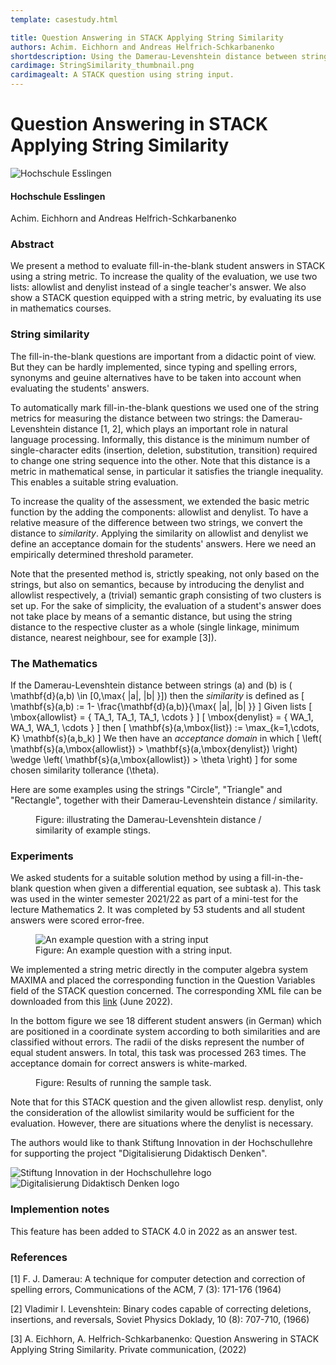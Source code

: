 ```yaml
---
template: casestudy.html

title: Question Answering in STACK Applying String Similarity
authors: Achim. Eichhorn and Andreas Helfrich-Schkarbanenko
shortdescription: Using the Damerau-Levenshtein distance between strings to develop assessment of short free-text answers.
cardimage: StringSimilarity_thumbnail.png
cardimagealt: A STACK question using string input.
---
```


# Question Answering in STACK Applying String Similarity

<img class="figure-img img-fluid float-right img-logo" src="../Images/logo_claim_de.neu.svg" alt="Hochschule Esslingen" title="Hochschule Esslingen">

#### Hochschule Esslingen

Achim. Eichhorn and Andreas Helfrich-Schkarbanenko

### Abstract

We present a method to evaluate fill-in-the-blank student answers in STACK using a string metric. To increase the quality of the evaluation, we use two lists: allowlist and denylist instead of a single teacher's answer. We also show a STACK question equipped with a string metric, by evaluating its use in mathematics courses. 

### String similarity

The fill-in-the-blank questions are important from a didactic point of view. But they can be hardly implemented, since typing and spelling errors, synonyms and geuine alternatives have to be taken into account when evaluating the students' answers.

To automatically mark fill-in-the-blank questions we used one of the string metrics for measuring the distance between two strings: the Damerau-Levenshtein distance [1, 2], which plays an important role in natural language processing. Informally, this distance is the minimum number of single-character edits (insertion, deletion, substitution, transition) required to change one string sequence into the other. Note that this distance is a metric in mathematical sense, in particular it satisfies the triangle inequality. This enables a suitable string evaluation.

To increase the quality of the assessment, we extended the basic metric function by the adding the components: allowlist and denylist. To have a relative measure of the difference between two strings, we convert the distance to _similarity_. Applying the similarity on allowlist and denylist we define an acceptance domain for the students' answers. Here we need an empirically determined threshold parameter.

Note that the presented method is, strictly speaking, not only based on the strings, but also on semantics, because by introducing the denylist and allowlist respectively, a (trivial) semantic graph consisting of two clusters is set up. For the sake of
simplicity, the evaluation of a student's answer does not take place by means of a semantic distance, but using the string distance to the respective cluster as a whole (single linkage, minimum distance, nearest neighbour, see for example [3]).

### The Mathematics

If the Damerau-Levenshtein distance between strings \(a\) and \(b\) is \( \mathbf{d}(a,b) \in [0,\max\{ |a|, |b| \}]\) then the _similarity_ is defined as
\[ \mathbf{s}(a,b) := 1- \frac{\mathbf{d}(a,b)}{\max\{ |a|, |b| \}} \]
Given lists
\[ \mbox{allowlist} = \{ TA_1, TA_1, TA_1, \cdots \} \]
\[ \mbox{denylist} = \{ WA_1, WA_1, WA_1, \cdots \} \]
then
\[ \mathbf{s}(a,\mbox{list}) := \max_{k=1,\cdots, K} \mathbf{s}(a,b_k) \]
We then have an _acceptance domain_ in which
\[ \left( \mathbf{s}(a,\mbox{allowlist}) > \mathbf{s}(a,\mbox{denylist}) \right) \wedge \left( \mathbf{s}(a,\mbox{allowlist}) > \theta \right) \]
for some chosen similarity tollerance \(\theta\).

Here are some examples using the strings "Circle", "Triangle" and "Rectangle", together with their Damerau-Levenshtein distance / similarity.

<div class="float-none img-middle">
<figure class="figure">
<img class="figure-img img-fluid" src="../Images/string-similarity-examples.svg" alt="">
  <figcaption class="figure-caption">Figure: illustrating the Damerau-Levenshtein distance / similarity of example stings.
</figcaption>
</figure></div>

### Experiments

We asked students for a suitable solution method by using a fill-in-the-blank question when given a differential equation, see subtask a).
This task was used in the winter semester 2021/22 as part of a mini-test for the lecture Mathematics 2. It was completed by 53 students and all student answers were scored error-free.

<div class="float-none img-middle">
<figure class="figure">
<img class="figure-img img-fluid" src="../Images/string-similarity-input.png" alt="An example question with a string input">
  <figcaption class="figure-caption">Figure: An example question with a string input.
</figcaption>
</figure></div>

We implemented a string metric directly in the computer algebra system MAXIMA and placed the corresponding function in the Question Variables field of the STACK question concerned. The corresponding XML file can be downloaded from this <a href="https://www2.hs-esslingen.de/~ahelf/STACK/String_Similarity.xml" target="_blank">link</a> (June 2022).

In the bottom figure we see 18 different student answers (in German) which are positioned in a coordinate system according to both similarities and are classified without errors. The radii of the disks represent the number of equal student answers. In total, this task was processed 263 times. The acceptance domain for correct answers is white-marked.

<div class="float-none img-middle">
<figure class="figure">
<img class="figure-img img-fluid" src="../Images/string-similarity-results.png" alt="">
  <figcaption class="figure-caption">Figure: Results of running the sample task.
</figcaption>
</figure></div>

Note that for this STACK question and the given allowlist resp. denylist, only the consideration of the allowlist similarity would be sufficient for the evaluation. However, there are situations where the denylist is necessary.

The authors would like to thank Stiftung Innovation in der Hochschullehre for supporting the project "Digitalisierung Didaktisch Denken". 

<div class="d-inline m-3"><img style="display: inline-block;" src="../Images/StiftungInnovation.jpg" class="img-fluid img-logo"  title="Stiftung Innovation in der Hochschullehre" alt="Stiftung Innovation in der Hochschullehre logo"/></div>
<div class="d-inline m-3"><img style="display: inline-block;" src="../Images/D3.png" class="img-fluid img-logo"  title="Digitalisierung Didaktisch Denken" alt="Digitalisierung Didaktisch Denken logo"/></div>

### Implemention notes

This feature has been added to STACK 4.0 in 2022 as an answer test. 

### References			

[1] F. J. Damerau: A technique for computer detection and correction of spelling errors, Communications of the ACM, 7 (3): 171-176 (1964)

[2] Vladimir I. Levenshtein: Binary codes capable of correcting deletions, insertions, and reversals, Soviet Physics Doklady, 10 (8): 707-710, (1966)

[3] A. Eichhorn, A. Helfrich-Schkarbanenko: Question Answering in STACK Applying String Similarity. Private communication, (2022)


